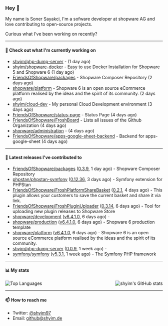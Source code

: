 ### Hey 👋

My name is Soner Sayakci, I'm a sofware developer at shopware AG and love contributing to open-source projects.

Curious what I've been working on recently?

---

#### 👷 Check out what I'm currently working on

- [shyim/php-dump-server](https://github.com/shyim/php-dump-server) -  (1 day ago)
- [shyim/shopware-docker](https://github.com/shyim/shopware-docker) - Easy to use Docker Installation for Shopware 5 and Shopware 6 (1 day ago)
- [FriendsOfShopware/packages](https://github.com/FriendsOfShopware/packages) - Shopware Composer Repository (2 days ago)
- [shopware/platform](https://github.com/shopware/platform) - Shopware 6 is an open source eCommerce platform realised by the ideas and the spirit of its community. (2 days ago)
- [shyim/cloud-dev](https://github.com/shyim/cloud-dev) - My personal Cloud Development environment (3 days ago)
- [FriendsOfShopware/status-page](https://github.com/FriendsOfShopware/status-page) - Status Page (4 days ago)
- [FriendsOfShopware/FroshBoard](https://github.com/FriendsOfShopware/FroshBoard) - Lists all issues of the Github Organization (4 days ago)
- [shopware/administration](https://github.com/shopware/administration) -  (4 days ago)
- [FriendsOfShopware/apps-google-sheet-backend](https://github.com/FriendsOfShopware/apps-google-sheet-backend) - Backend for apps-google-sheet (4 days ago)

---

#### 🔭 Latest releases I've contributed to

- [FriendsOfShopware/packages](https://github.com/FriendsOfShopware/packages) ([0.3.9](https://github.com/FriendsOfShopware/packages/releases/tag/0.3.9), 1 day ago) - Shopware Composer Repository
- [phpstan/phpstan-symfony](https://github.com/phpstan/phpstan-symfony) ([0.12.36](https://github.com/phpstan/phpstan-symfony/releases/tag/0.12.36), 3 days ago) - Symfony extension for PHPStan
- [FriendsOfShopware/FroshPlatformShareBasket](https://github.com/FriendsOfShopware/FroshPlatformShareBasket) ([0.2.1](https://github.com/FriendsOfShopware/FroshPlatformShareBasket/releases/tag/0.2.1), 4 days ago) - This plugin allows your customers to save the current basket and share it via link.
- [FriendsOfShopware/FroshPluginUploader](https://github.com/FriendsOfShopware/FroshPluginUploader) ([0.3.14](https://github.com/FriendsOfShopware/FroshPluginUploader/releases/tag/0.3.14), 6 days ago) - Tool for uploading new plugin releases to Shopware Store
- [shopware/development](https://github.com/shopware/development) ([v6.4.1.0](https://github.com/shopware/development/releases/tag/v6.4.1.0), 6 days ago) - 
- [shopware/production](https://github.com/shopware/production) ([v6.4.1.0](https://github.com/shopware/production/releases/tag/v6.4.1.0), 6 days ago) - Shopware 6 production template
- [shopware/platform](https://github.com/shopware/platform) ([v6.4.1.0](https://github.com/shopware/platform/releases/tag/v6.4.1.0), 6 days ago) - Shopware 6 is an open source eCommerce platform realised by the ideas and the spirit of its community.
- [shyim/php-dump-server](https://github.com/shyim/php-dump-server) ([0.0.9](https://github.com/shyim/php-dump-server/releases/tag/0.0.9), 1 week ago) - 
- [symfony/symfony](https://github.com/symfony/symfony) ([v5.3.1](https://github.com/symfony/symfony/releases/tag/v5.3.1), 1 week ago) - The Symfony PHP framework

---

#### 📊 My stats

<img align="right" alt="shyim's GitHub stats" src="https://github-readme-stats.vercel.app/api?username=shyim&count_private=1&show_icons=true&" />

![Top Languages](https://github-readme-stats.vercel.app/api/top-langs/?username=shyim)

---

#### 📫 How to reach me

- Twitter: [@shyim97](https://twitter.com/shyim97)
- Email: [github@shyim.de](mailto://github.shyim.de)
